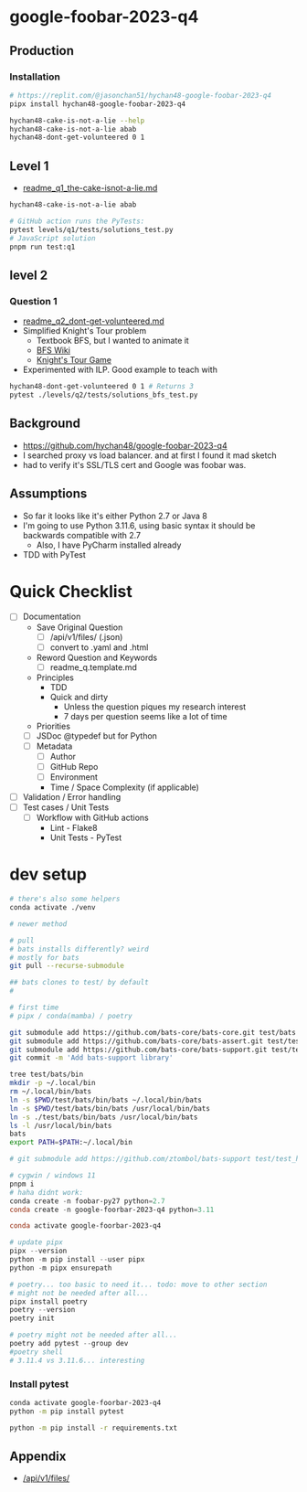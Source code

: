 # google-foobar-2023-q4
## Production
<!-- todo
add some assets
# pip install google-foobar-2023-q4
hychan48-cake-is-not-a-lie --help
-->

### Installation
```bash
# https://replit.com/@jasonchan51/hychan48-google-foobar-2023-q4
pipx install hychan48-google-foobar-2023-q4

hychan48-cake-is-not-a-lie --help
hychan48-cake-is-not-a-lie abab
hychan48-dont-get-volunteered 0 1
```
<!-- 
# pipx install git+https://github.com/hychan48/google-foobar-2023-q4.git
#pipx run --spec git+

# Returns 2

```
 -->

## Level 1
* [readme_q1_the-cake-isnot-a-lie.md](levels/q1/readme_q1_the-cake-isnot-a-lie.md)
```bash
hychan48-cake-is-not-a-lie abab

# GitHub action runs the PyTests:
pytest levels/q1/tests/solutions_test.py
# JavaScript solution
pnpm run test:q1
```

## level 2 
### Question 1
* [readme_q2_dont-get-volunteered.md](levels/q2/readme_q2_dont-get-volunteered.md)
* Simplified Knight's Tour problem
  * Textbook BFS, but I wanted to animate it
  * [BFS Wiki](https://en.wikipedia.org/wiki/Breadth-first_search)
  * [Knight's Tour Game](https://www.maths-resources.com/knights/)
* Experimented with ILP. Good example to teach with
```bash
hychan48-dont-get-volunteered 0 1 # Returns 3
pytest ./levels/q2/tests/solutions_bfs_test.py
```

## Background
* https://github.com/hychan48/google-foobar-2023-q4
* I searched proxy vs load balancer. and at first I found it mad sketch
* had to verify it's SSL/TLS cert and Google was foobar was.

## Assumptions
* So far it looks like it's either Python 2.7 or Java 8
* I'm going to use Python 3.11.6, using basic syntax it should be backwards compatible with 2.7
  * Also, I have PyCharm installed already
* TDD with PyTest




# Quick Checklist
- [ ] Documentation
  - Save Original Question
    - [ ] /api/v1/files/ (.json)
    - [ ] convert to .yaml and .html
  - Reword Question and Keywords
    - [ ] readme_q.template.md
  - Principles
    - TDD
    - Quick and dirty
      - Unless the question piques my research interest
      - 7 days per question seems like a lot of time
  - Priorities
  - [ ] JSDoc @typedef but for Python 
  - [ ] Metadata
    - [ ] Author
    - [ ] GitHub Repo
    - [ ] Environment
    - Time / Space Complexity (if applicable)
- [ ] Validation / Error handling
- [ ] Test cases / Unit Tests
  - [ ] Workflow with GitHub actions
    - Lint - Flake8
    - Unit Tests - PyTest

# dev setup
```bash
# there's also some helpers
conda activate ./venv

# newer method

# pull
# bats installs differently? weird
# mostly for bats
git pull --recurse-submodule

## bats clones to test/ by default
# 

# first time
# pipx / conda(mamba) / poetry

git submodule add https://github.com/bats-core/bats-core.git test/bats
git submodule add https://github.com/bats-core/bats-assert.git test/test_helper/bats-assert
git submodule add https://github.com/bats-core/bats-support.git test/test_helper/bats-support
git commit -m 'Add bats-support library'

tree test/bats/bin
mkdir -p ~/.local/bin
rm ~/.local/bin/bats
ln -s $PWD/test/bats/bin/bats ~/.local/bin/bats 
ln -s $PWD/test/bats/bin/bats /usr/local/bin/bats
ln -s ./test/bats/bin/bats /usr/local/bin/bats
ls -l /usr/local/bin/bats
bats
export PATH=$PATH:~/.local/bin

# git submodule add https://github.com/ztombol/bats-support test/test_helper/bats-support

```


```powershell
# cygwin / windows 11
pnpm i
# haha didnt work:
conda create -n foobar-py27 python=2.7
conda create -n google-foorbar-2023-q4 python=3.11

conda activate google-foorbar-2023-q4

# update pipx
pipx --version
python -m pip install --user pipx
python -m pipx ensurepath

# poetry... too basic to need it... todo: move to other section
# might not be needed after all...
pipx install poetry
poetry --version
poetry init

# poetry might not be needed after all...
poetry add pytest --group dev
#poetry shell
# 3.11.4 vs 3.11.6... interesting
```

### Install pytest
```bash
conda activate google-foorbar-2023-q4
python -m pip install pytest

python -m pip install -r requirements.txt
```
## Appendix
* [/api/v1/files/](https://foobar.withgoogle.com/api/v1/files/)

